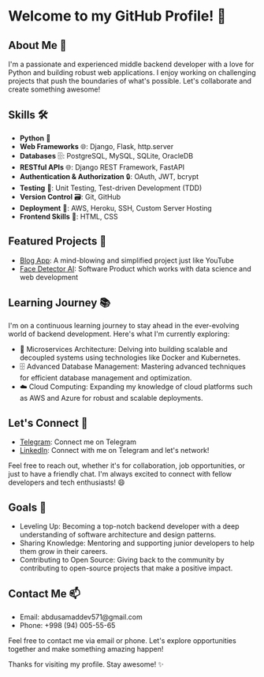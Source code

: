 <h1>Welcome to my GitHub Profile! 👋</h1>
 
<h2>About Me 🚀</h2>

<p>I'm a passionate and experienced middle backend developer with a love for Python and building robust web applications. I enjoy working on challenging projects that push the boundaries of what's possible. Let's collaborate and create something awesome!</p>
 
<h2>Skills 🛠️</h2>  

<ul>
  <li><strong>Python</strong> 🐍</li>  
  <li><strong>Web Frameworks</strong> 🌐:  Django, Flask, http.server</li>
  <li><strong>Databases</strong> 🗄️: PostgreSQL, MySQL, SQLite, OracleDB</li> 
  <li><strong>RESTful APIs</strong> 🌐: Django REST Framework, FastAPI</li>
  <li><strong>Authentication & Authorization</strong> 🔒: OAuth, JWT, bcrypt</li>
  <li><strong>Testing</strong> 🧪: Unit Testing, Test-driven Development (TDD)</li>
  <li><strong>Version Control</strong> 🗃️: Git, GitHub</li>
  <li><strong>Deployment</strong> 🚀: AWS, Heroku, SSH, Custom Server Hosting</li>
  <li><strong>Frontend Skills</strong> 🎨: HTML, CSS</li>
</ul>

<h2>Featured Projects 🌟</h2>

<ul>
  <li><a href="https://github.com/AbdusamadDev/BlogApp.git">Blog App</a>: A mind-blowing and simplified project just like YouTube</li>
  <li><a href="https://github.com/AbdusamadDev/FaceDetectionAI.git">Face Detector AI</a>: Software Product which works with data science and web development</li>
</ul>

<h2>Learning Journey 📚</h2>

<p>I'm on a continuous learning journey to stay ahead in the ever-evolving world of backend development. Here's what I'm currently exploring:</p>

<ul>
  <li>🚀 Microservices Architecture: Delving into building scalable and decoupled systems using technologies like Docker and Kubernetes.</li>
  <li>🗄️ Advanced Database Management: Mastering advanced techniques for efficient database management and optimization.</li>
  <li>☁️ Cloud Computing: Expanding my knowledge of cloud platforms such as AWS and Azure for robust and scalable deployments.</li>
</ul>

<h2>Let's Connect 🤝</h2>

<ul>
  <li><a href="https://t.me/legion5565">Telegram</a>: Connect me on Telegram</li>
  <li><a href="https://www.linkedin.com/in/abdusamad-abdullakhanov-3302b823a/">LinkedIn</a>: Connect with me on Telegram and let's network!</li>
</ul>

<p>Feel free to reach out, whether it's for collaboration, job opportunities, or just to have a friendly chat. I'm always excited to connect with fellow developers and tech enthusiasts! 😄</p>

<h2>Goals 🎯</h2>

<ul>
  <li>Leveling Up: Becoming a top-notch backend developer with a deep understanding of software architecture and design patterns.</li>
  <li>Sharing Knowledge: Mentoring and supporting junior developers to help them grow in their careers.</li>
  <li>Contributing to Open Source: Giving back to the community by contributing to open-source projects that make a positive impact.</li>
</ul>

<h2>Contact Me 📫</h2>

<ul>
  <li>Email: abdusamaddev571@gmail.com</li>
  <li>Phone: +998 (94) 005-55-65</li>
</ul>

<p>Feel free to contact me via email or phone. Let's explore opportunities together and make something amazing happen!</p>

<p>Thanks for visiting my profile. Stay awesome! ✨</p>
